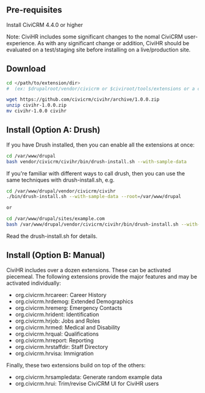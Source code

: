 ## Pre-requisites

Install CiviCRM 4.4.0 or higher

Note: CiviHR includes some significant changes to the nomal CiviCRM
user-experience.  As with any significant change or addition, CiviHR should
be evaluated on a test/staging site before installing on a live/production
site.

## Download

```bash
cd </path/to/extension/dir>
#  (ex: $drupalroot/vendor/civicrm or $civiroot/tools/extensions or a custom-configed path)

wget https://github.com/civicrm/civihr/archive/1.0.0.zip
unzip civihr-1.0.0.zip
mv civihr-1.0.0 civihr
```

## Install (Option A: Drush)

If you have Drush installed, then you can enable all the extensions at once:

```bash
cd /var/www/drupal
bash vendor/civicrm/civihr/bin/drush-install.sh --with-sample-data
```

If you're familiar with different ways to call drush, then you can use the same
techniques with drush-install.sh, e.g.

```bash
cd /var/www/drupal/vendor/civicrm/civihr
./bin/drush-install.sh --with-sample-data --root=/var/www/drupal

or

cd /var/www/drupal/sites/example.com
bash /var/www/drupal/vendor/civicrm/civihr/bin/drush-install.sh --with-sample-data
```

Read the drush-install.sh for details.

## Install (Option B: Manual)

CiviHR includes over a dozen extensions. These can be activated piecemeal.
The following extensions provide the major features and may be activated
individually:

 * org.civicrm.hrcareer: Career History
 * org.civicrm.hrdemog: Extended Demographics
 * org.civicrm.hremerg: Emergency Contacts
 * org.civicrm.hrident: Identification
 * org.civicrm.hrjob: Jobs and Roles
 * org.civicrm.hrmed: Medical and Disability
 * org.civicrm.hrqual: Qualifications
 * org.civicrm.hrreport: Reporting
 * org.civicrm.hrstaffdir: Staff Directory
 * org.civicrm.hrvisa: Immigration

Finally, these two extensions build on top of the others:

 * org.civicrm.hrsampledata: Generate random example data
 * org.civicrm.hrui: Trim/revise CiviCRM UI for CiviHR users
